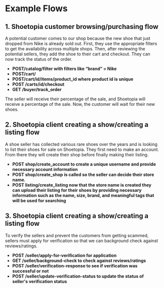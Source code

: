# Example Flows

## 1. Shoetopia customer browsing/purchasing flow

A potential customer comes to our shop because the new shoe that just dropped from Nike is already sold out. First, they use the appropriate filters to get the availability across multiple shops. Then, after reviewing the potential sellers, they add the shoe to their cart and checkout. They can now track the status of the order.

- **POST/catalog/filter with filters like “brand” = Nike**
- **POST/cart/**
- **POST/cart/id/items/product_id where product id is unique**
- **POST /carts/id/checkout**
- **GET /buyer/track_order**

The seller will receive their percentage of the sale, and Shoetopia will receive a percentage of the sale. Now, the customer will wait for their new shoes.

## 2. Shoetopia client creating a show/creating a listing flow

A shoe seller has collected various rare shoes over the years and is looking to list their shoes for sale on Shoetopia. They first need to make an account. From there they will create their shop before finally making their listing. 

- **POST shop/create_account to create a unique username and provide necessary account information**
- **POST shop/create_shop is called so the seller can decide their store name.**
- **POST listing/create_listing now that the store name is created they can upload their listing for their shoes by providing necessary information such as the name, size, brand, and meaningful tags that will be used for searching**

## 3. Shoetopia client creating a show/creating a listing flow

To verify the sellers and prevent the customers from getting scammed, sellers must apply for verification so that we can background check against reviews/ratings.

- **POST /seller/apply-for-verification for application**
- **GET /seller/background-check to check against reviews/ratings**
- **POST /seller/verification-response to see if verification was successful or not**
- **POST /seller/update-verification-status to update the status of seller's verification status**


